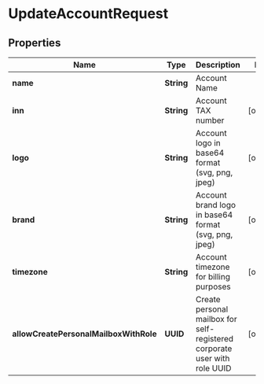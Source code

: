 

# UpdateAccountRequest


## Properties

| Name | Type | Description | Notes |
|------------ | ------------- | ------------- | -------------|
|**name** | **String** | Account Name |  |
|**inn** | **String** | Account TAX number |  [optional] |
|**logo** | **String** | Account logo in base64 format (svg, png, jpeg) |  [optional] |
|**brand** | **String** | Account brand logo in base64 format (svg, png, jpeg) |  [optional] |
|**timezone** | **String** | Account timezone for billing purposes |  [optional] |
|**allowCreatePersonalMailboxWithRole** | **UUID** | Create personal mailbox for self-registered corporate user with role UUID |  [optional] |



